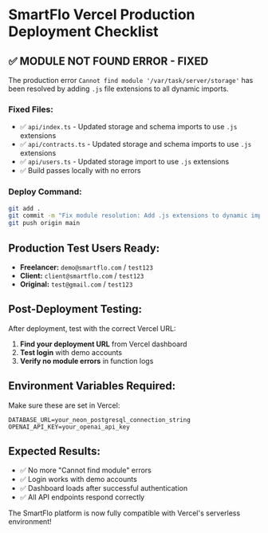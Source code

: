 # SmartFlo Vercel Production Deployment Checklist

## ✅ **MODULE NOT FOUND ERROR - FIXED**

The production error `Cannot find module '/var/task/server/storage'` has been resolved by adding `.js` file extensions to all dynamic imports.

### **Fixed Files:**
- ✅ `api/index.ts` - Updated storage and schema imports to use `.js` extensions
- ✅ `api/contracts.ts` - Updated storage and schema imports to use `.js` extensions  
- ✅ `api/users.ts` - Updated storage import to use `.js` extensions
- ✅ Build passes locally with no errors

### **Deploy Command:**
```bash
git add .
git commit -m "Fix module resolution: Add .js extensions to dynamic imports for Vercel"
git push origin main
```

## **Production Test Users Ready:**

- **Freelancer:** `demo@smartflo.com` / `test123`
- **Client:** `client@smartflo.com` / `test123`
- **Original:** `test@gmail.com` / `test123`

## **Post-Deployment Testing:**

After deployment, test with the correct Vercel URL:

1. **Find your deployment URL** from Vercel dashboard
2. **Test login** with demo accounts
3. **Verify no module errors** in function logs

## **Environment Variables Required:**
Make sure these are set in Vercel:
```
DATABASE_URL=your_neon_postgresql_connection_string
OPENAI_API_KEY=your_openai_api_key
```

## **Expected Results:**
- ✅ No more "Cannot find module" errors
- ✅ Login works with demo accounts
- ✅ Dashboard loads after successful authentication
- ✅ All API endpoints respond correctly

The SmartFlo platform is now fully compatible with Vercel's serverless environment!
